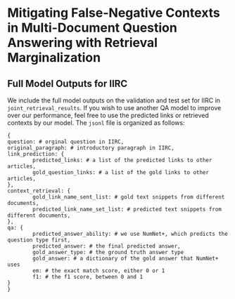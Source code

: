 # Mitigating False-Negative Contexts in Multi-Document Question Answering with Retrieval Marginalization


## Full Model Outputs for IIRC
We include the full model outputs on the validation and test set for IIRC in `joint_retrieval_results`. If you wish to use another QA model to improve over our performance, feel free to use the predicted links or retrieved contexts by our model. The `jsonl` file is organized as follows:
```
{
question: # orginal question in IIRC, 
original_paragraph: # introductory paragraph in IIRC, 
link_prediction: {
        predicted_links: # a list of the predicted links to other articles,
        gold_question_links: # a list of the gold links to other articles,
},
context_retrieval: {
        gold_link_name_sent_list: # gold text snippets from different documents, 
        predicted_link_name_set_list: # predicted text snippets from different documents,
},
qa: {
        predicted_answer_ability: # we use NumNet+, which predicts the question type first,
        predicted_answer: # the final predicted answer,
        gold_answer_type: # the ground truth answer type
        gold_answer: # a dictionary of the gold answer that NumNet+ uses
        em: # the exact match score, either 0 or 1
        f1: # the f1 score, between 0 and 1
}
}
```
